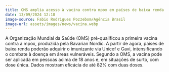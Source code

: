 ```yaml
---
title: OMS amplia acesso à vacina contra mpox em países de baixa renda
date: 13/09/2024 12:18
image-source: Fabio Rodrigues Pozzebom/Agência Brasil
image-url: assets/images/news/vacina.webp
---
```


A Organização Mundial da Saúde (OMS) pré-qualificou a primeira vacina contra a mpox, produzida pela Bavarian Nordic. A partir de agora, países de baixa renda poderão adquirir o imunizante via Unicef e Gavi, intensificando o combate à doença em áreas vulneráveis. Segundo a OMS, a vacina pode ser aplicada em pessoas acima de 18 anos e, em situações de surto, com dose única. Dados mostram eficácia de até 82% com duas doses.
